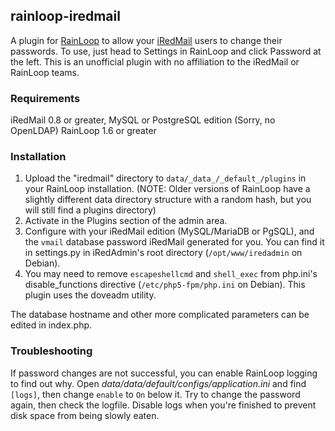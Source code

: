 ## rainloop-iredmail ##
A plugin for [RainLoop](http://www.rainloop.net/) to allow your [iRedMail](https://www.iredmail.org/) users to change their passwords. To use, just head to Settings in RainLoop and click Password at the left. This is an unofficial plugin with no affiliation to the iRedMail or RainLoop teams.

### Requirements ###
iRedMail 0.8 or greater, MySQL or PostgreSQL edition (Sorry, no OpenLDAP)
RainLoop 1.6 or greater

### Installation ###
1. Upload the "iredmail" directory to `data/_data_/_default_/plugins` in your RainLoop installation. (NOTE: Older versions of RainLoop have a slightly different data directory structure with a random hash, but you will still find a plugins directory)
2. Activate in the Plugins section of the admin area.
3. Configure with your iRedMail edition (MySQL/MariaDB or PgSQL), and the `vmail` database password iRedMail generated for you. You can find it in settings.py in iRedAdmin's root directory (`/opt/www/iredadmin` on Debian).
4. You may need to remove `escapeshellcmd` and `shell_exec` from php.ini's disable_functions directive (`/etc/php5-fpm/php.ini` on Debian). This plugin uses the doveadm utility.

The database hostname and other more complicated parameters can be edited in index.php.

### Troubleshooting ###
If password changes are not successful, you can enable RainLoop logging to find out why. Open *data/data/default/configs/application.ini* and find `[logs]`, then change `enable` to `On` below it. Try to change the password again, then check the logfile. Disable logs when you're finished to prevent disk space from being slowly eaten.
